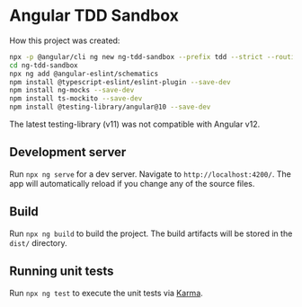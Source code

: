 # Angular TDD Sandbox

How this project was created:

```sh
npx -p @angular/cli ng new ng-tdd-sandbox --prefix tdd --strict --routing --style scss
cd ng-tdd-sandbox
npx ng add @angular-eslint/schematics
npm install @typescript-eslint/eslint-plugin --save-dev 
npm install ng-mocks --save-dev
npm install ts-mockito --save-dev
npm install @testing-library/angular@10 --save-dev 
```

The latest testing-library (v11) was not compatible with Angular v12.

## Development server

Run `npx ng serve` for a dev server. Navigate to `http://localhost:4200/`. The app will automatically reload if you change any of the source files.

## Build

Run `npx ng build` to build the project. The build artifacts will be stored in the `dist/` directory.

## Running unit tests

Run `npx ng test` to execute the unit tests via [Karma](https://karma-runner.github.io).
